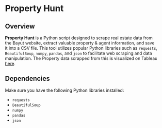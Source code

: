 # Property Hunt

## Overview

**Property Hunt** is a Python script designed to scrape real estate data from the Bayut website, extract valuable property & agent information, and save it into a CSV file. This tool utilizes popular Python libraries such as `requests`, `BeautifulSoup`, `numpy`, `pandas`, and `json` to facilitate web scraping and data manipulation. The Property data scrapped from this is visualized on Tableau [here](https://public.tableau.com/shared/H9JPRPN4D?:display_count=n&:origin=viz_share_link).

## Dependencies

Make sure you have the following Python libraries installed:

- `requests`
- `BeautifulSoup`
- `numpy`
- `pandas`
- `json`
